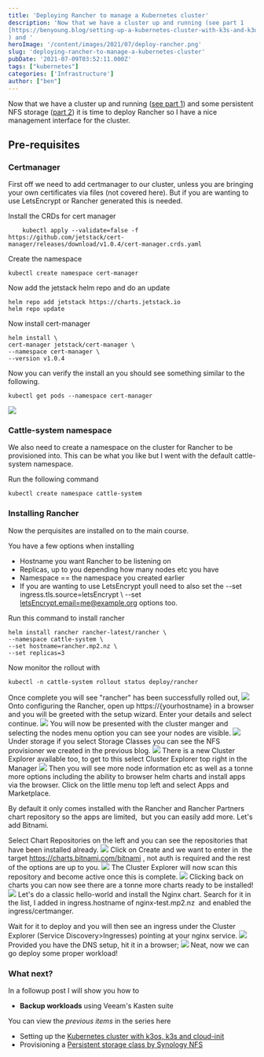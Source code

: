 ```yaml
---
title: 'Deploying Rancher to manage a Kubernetes cluster' 
description: 'Now that we have a cluster up and running (see part 1
[https://benyoung.blog/setting-up-a-kubernetes-cluster-with-k3s-and-k3os-via-cloud-init/]
) and '
heroImage: '/content/images/2021/07/deploy-rancher.png'
slug: 'deploying-rancher-to-manage-a-kubernetes-cluster'
pubDate: '2021-07-09T03:52:11.000Z'
tags: ["kubernetes"] 
categories: ['Infrastructure']
author: ["ben"]
---
```


Now that we have a cluster up and running ([see part 1](https://benyoung.blog/setting-up-a-kubernetes-cluster-with-k3s-and-k3os-via-cloud-init/)) and some persistent NFS storage ([part 2](https://benyoung.blog/persistent-storage-class-in-kubernetes-backed-by-synology-nfs/)) it is time to deploy Rancher so I have a nice management interface for the cluster.

## Pre-requisites 

### Certmanager

First off we need to add certmanager to our cluster, unless you are bringing your own certificates via files (not covered here). But if you are wanting to use LetsEncrypt or Rancher generated this is needed. 

Install the CRDs for cert manager

```
    kubectl apply --validate=false -f https://github.com/jetstack/cert-manager/releases/download/v1.0.4/cert-manager.crds.yaml
```
    
Create the namespace

```
kubectl create namespace cert-manager

```

Now add the jetstack helm repo and do an update

```
helm repo add jetstack https://charts.jetstack.io
helm repo update

```

Now install cert-manager

```
helm install \
cert-manager jetstack/cert-manager \
--namespace cert-manager \
--version v1.0.4
```

Now you can verify the install an you should see something similar to the following.

```
kubectl get pods --namespace cert-manager
```

![](/content/images/2021/07/image-2.png)
### Cattle-system namespace

We also need to create a namespace on the cluster for Rancher to be provisioned into. This can be what you like but I went with the default cattle-system namespace.

Run the following command

```
kubectl create namespace cattle-system

```

### Installing Rancher

Now the perquisites are installed on to the main course.

You have a few options when installing

- Hostname you want Rancher to be listening on
- Replicas, up to you depending how many nodes etc you have
- Namespace == the namespace you created earlier
- If you are wanting to use LetsEncrypt youll need to also set the --set ingress.tls.source=letsEncrypt \ --set [letsEncrypt.email=me@example.org](letsEncrypt.email=me@example.org) options too. 


Run this command to install rancher

```
helm install rancher rancher-latest/rancher \
--namespace cattle-system \
--set hostname=rancher.mp2.nz \
--set replicas=3
```

Now monitor the rollout with 

```
kubectl -n cattle-system rollout status deploy/rancher
```

Once complete you will see "rancher" has been successfully rolled out,
![](/content/images/2021/07/image-3.png)
Onto configuring the Rancher, open up https://{yourhostname} in a browser and you will be greeted with the setup wizard. Enter your details and select continue.
![](/content/images/2021/07/image-4.png)
You will now be presented with the cluster manger and selecting the nodes menu option you can see your nodes are visible.
![](/content/images/2021/07/image-5.png)
Under storage if you select Storage Classes you can see the NFS provisioner we created in the previous blog.
![](/content/images/2021/07/image-7.png)
There is a new Cluster Explorer available too, to get to this select Cluster Explorer top right in the Manager 
![](/content/images/2021/07/image-8.png)
Then you will see more node information etc as well as a tonne more options including the ability to browser helm charts and install apps via the browser. Click on the little menu top left and select Apps and Marketplace. 

By default it only comes installed with the Rancher and Rancher Partners chart repository so the apps are limited,  but you can easily add more. Let's add Bitnami.

Select Chart Repositories on the left and you can see the repositories that have been installed already.
![](/content/images/2021/07/image-9.png)
Click on Create and we want to enter in  the target https://charts.bitnami.com/bitnami , not auth is required and the rest of the options are up to you.
![](/content/images/2021/07/image-10.png)
The Cluster Explorer will now scan this repository and become active once this is complete.
![](/content/images/2021/07/image-11.png)
Clicking back on charts you can now see there are a tonne more charts ready to be installed!
![](/content/images/2021/07/image-12.png)
Let's do a classic hello-world and install the Nginx chart. Search for it in the list, I added in ingress.hostname of nginx-test.mp2.nz  and enabled the ingress/certmanger.

Wait for it to deploy and you will then see an ingress under the Cluster Explorer (Service Discovery>Ingresses) pointing at your nginx service.
![](/content/images/2021/07/image-13.png)
Provided you have the DNS setup, hit it in a browser;
![](/content/images/2021/07/image-14.png)
Neat, now we can go deploy some proper workload!

### What next?

In a followup post I will show you how to

- **Backup workloads** using Veeam's Kasten suite


You can view the *previous items* in the series here

- Setting up the [Kubernetes cluster with k3os, k3s and cloud-init](https://benyoung.blog/setting-up-a-kubernetes-cluster-with-k3s-and-k3os-via-cloud-init/)
- Provisioning a [Persistent storage class by Synology NFS](https://benyoung.blog/persistent-storage-class-in-kubernetes-backed-by-synology-nfs/)
                                
                                
                            
                            
                        
                        
                    
                    
                
                
            
            
        
        
    
    

